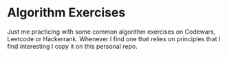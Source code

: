 # Algorithm Exercises

Just me practicing with some common algorithm exercises on Codewars, Leetcode or Hackerrank. Whenever I find one that relies on principles that I find interesting I copy it on this personal repo.
